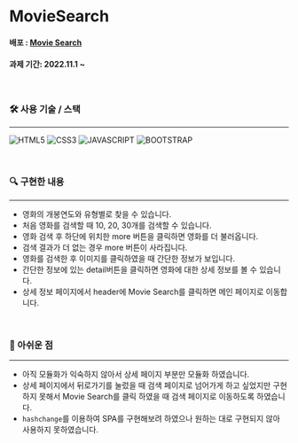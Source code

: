 # MovieSearch

#### 배포  : [Movie Search](https://omdb-searchmovie.netlify.app/)

#### 과제 기간: 2022.11.1 ~
<br />

### 🛠 사용 기술 / 스택
---

 ![HTML5](https://camo.githubusercontent.com/47d8237d822743a0389cd64dbeffce5220d3237fb6fc15f480df19cbd4d3cb77/68747470733a2f2f696d672e736869656c64732e696f2f62616467652f48544d4c352d4533344632363f7374796c653d666f722d7468652d6261646765266c6f676f3d48544d4c35266c6f676f436f6c6f723d7768697465) ![CSS3](https://camo.githubusercontent.com/cb4472f9af9977db27f95300d3802acf99b3bd55e5596fe944be773754ddb6b2/68747470733a2f2f696d672e736869656c64732e696f2f62616467652f435353332d3135373242363f7374796c653d666f722d7468652d6261646765266c6f676f3d43535333266c6f676f436f6c6f723d7768697465) ![JAVASCRIPT](https://camo.githubusercontent.com/4d1500c724fa48565881170551b0c13bd6fbd6686879934bea3a4836564a7e09/68747470733a2f2f696d672e736869656c64732e696f2f62616467652f4a6176617363726970742d4537444631453f7374796c653d666f722d7468652d6261646765266c6f676f3d4a617661536372697074266c6f676f436f6c6f723d626c61636b) ![BOOTSTRAP](https://camo.githubusercontent.com/fcc60c297862de0065eea77e3073ee60b085a24dbce0b4a7a683e932516d8b3d/68747470733a2f2f696d672e736869656c64732e696f2f62616467652f426f6f7473747261702d3739353242333f7374796c653d666f722d7468652d6261646765266c6f676f3d426f6f747374726170266c6f676f436f6c6f723d7768697465)

<br />

 ### 🔍 구현한 내용
 ---

 - 영화의 개봉연도와 유형별로 찾을 수 있습니다.
 - 처음 영화를 검색할 때 10, 20, 30개를 검색할 수 있습니다.
 - 영화 검색 후 하단에 위치한 more 버튼을 클릭하면 영화를 더 불러옵니다.
 - 검색 결과가 더 없는 경우 more 버튼이 사라집니다.
 - 영화를 검색한 후 이미지를 클릭하였을 때 간단한 정보가 보입니다.
 - 간단한 정보에 있는 detail버튼을 클릭하면 영화에 대한 상세 정보를 볼 수 있습니다.
 - 상세 정보 페이지에서 header에 Movie Search를 클릭하면 메인 페이지로 이동합니다.

 <br />

 ### 🔖 아쉬운 점
 ---

 - 아직 모듈화가 익숙하지 않아서 상세 페이지 부분만 모듈화 하였습니다.
 - 상세 페이지에서 뒤로가기를 눌렀을 때 검색 페이지로 넘어가게 하고 싶었지만 구현하지 못해서 Movie Search를 클릭 하였을 때 검색 페이지로 이동하도록 하였습니다.
 - `hashchange`를 이용하여 SPA를 구현해보려 하였으나 원하는 대로 구현되지 않아 사용하지 못하였습니다.
